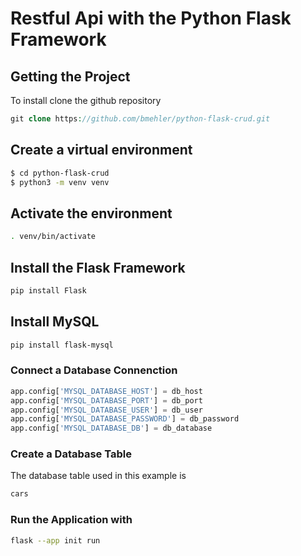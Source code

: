 # Restful Api with the Python Flask Framework

## Getting the Project

To install clone the github repository

```php
git clone https://github.com/bmehler/python-flask-crud.git
```

## Create a virtual environment
```bash
$ cd python-flask-crud
$ python3 -m venv venv
```
## Activate the environment
```bash
. venv/bin/activate
```

## Install the Flask Framework
```bash
pip install Flask
```

## Install MySQL
```bash
pip install flask-mysql
```

### Connect a Database Connenction
```python
app.config['MYSQL_DATABASE_HOST'] = db_host
app.config['MYSQL_DATABASE_PORT'] = db_port
app.config['MYSQL_DATABASE_USER'] = db_user
app.config['MYSQL_DATABASE_PASSWORD'] = db_password
app.config['MYSQL_DATABASE_DB'] = db_database
```

### Create a Database Table
The database table used in this example is
```bash
cars
```

### Run the Application with
```bash
flask --app init run
```